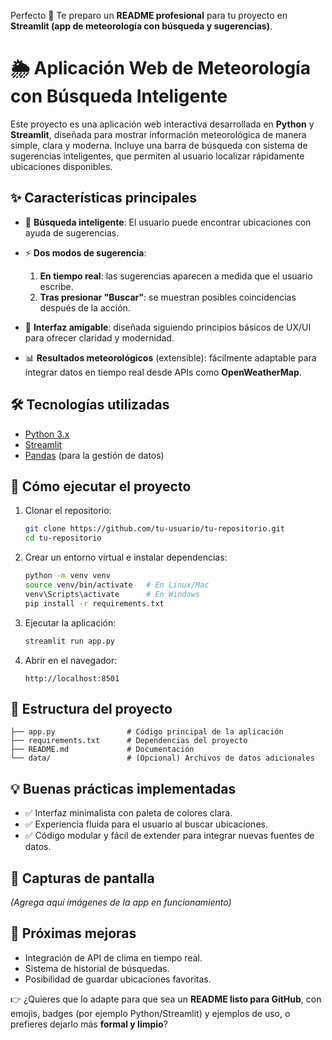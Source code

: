 Perfecto 🚀 Te preparo un **README profesional** para tu proyecto en **Streamlit (app de meteorología con búsqueda y sugerencias)**.

# 🌦️ Aplicación Web de Meteorología con Búsqueda Inteligente

Este proyecto es una aplicación web interactiva desarrollada en **Python** y **Streamlit**, diseñada para mostrar información meteorológica de manera simple, clara y moderna.
Incluye una barra de búsqueda con sistema de sugerencias inteligentes, que permiten al usuario localizar rápidamente ubicaciones disponibles.

## ✨ Características principales

* 🔎 **Búsqueda inteligente**: El usuario puede encontrar ubicaciones con ayuda de sugerencias.
* ⚡ **Dos modos de sugerencia**:

  1. **En tiempo real**: las sugerencias aparecen a medida que el usuario escribe.
  2. **Tras presionar "Buscar"**: se muestran posibles coincidencias después de la acción.
* 🎨 **Interfaz amigable**: diseñada siguiendo principios básicos de UX/UI para ofrecer claridad y modernidad.
* 📊 **Resultados meteorológicos** (extensible): fácilmente adaptable para integrar datos en tiempo real desde APIs como **OpenWeatherMap**.

## 🛠️ Tecnologías utilizadas

* [Python 3.x](https://www.python.org/)
* [Streamlit](https://streamlit.io/)
* [Pandas](https://pandas.pydata.org/) (para la gestión de datos)

## 🚀 Cómo ejecutar el proyecto

1. Clonar el repositorio:

   ```bash
   git clone https://github.com/tu-usuario/tu-repositorio.git
   cd tu-repositorio
   ```

2. Crear un entorno virtual e instalar dependencias:

   ```bash
   python -m venv venv
   source venv/bin/activate   # En Linux/Mac
   venv\Scripts\activate      # En Windows
   pip install -r requirements.txt
   ```

3. Ejecutar la aplicación:

   ```bash
   streamlit run app.py
   ```

4. Abrir en el navegador:

   ```
   http://localhost:8501
   ```

## 📂 Estructura del proyecto

```
├── app.py                # Código principal de la aplicación
├── requirements.txt      # Dependencias del proyecto
├── README.md             # Documentación
└── data/                 # (Opcional) Archivos de datos adicionales
```

## 💡 Buenas prácticas implementadas

* ✅ Interfaz minimalista con paleta de colores clara.
* ✅ Experiencia fluida para el usuario al buscar ubicaciones.
* ✅ Código modular y fácil de extender para integrar nuevas fuentes de datos.

## 📸 Capturas de pantalla

*(Agrega aquí imágenes de la app en funcionamiento)*

## 📌 Próximas mejoras

* Integración de API de clima en tiempo real.
* Sistema de historial de búsquedas.
* Posibilidad de guardar ubicaciones favoritas.


👉 ¿Quieres que lo adapte para que sea un **README listo para GitHub**, con emojis, badges (por ejemplo Python/Streamlit) y ejemplos de uso, o prefieres dejarlo más **formal y limpio**?
